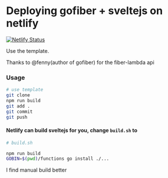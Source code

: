 # Deploying gofiber + sveltejs on netlify

[![Netlify Status](https://api.netlify.com/api/v1/badges/143c3c42-60f7-427a-b3fd-8ca3947a2d40/deploy-status)](https://app.netlify.com/sites/gofiber-svelte/deploys)

Use the template. 

Thanks to @fenny(author of gofiber) for the fiber-lambda api

### Usage

```bash
# use template
git clone 
npm run build
git add .
git commit 
git push
```

#### Netlify can build sveltejs for you, change `build.sh` to
```bash
# build.sh

npm run build
GOBIN=$(pwd)/functions go install ./...
```

I find manual build better